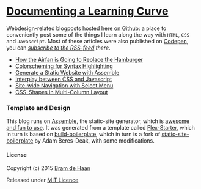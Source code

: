 # [Documenting a Learning Curve](http://atelierbram.github.io/blog/)

Webdesign-related blogposts [hosted here on Github](http://atelierbram.github.io/blog/): a place to conveniently post some of the things I learn along the way with `HTML`, `CSS` and `Javascript`. Most of these articles were also published on [Codepen](http://codepen.io/atelierbram/blog), you can  _[subscribe to the RSS-feed](http://codepen.io/atelierbram/blog/feed/) there_.

- [How the Airfan is Going to Replace the Hamburger](http://atelierbram.github.io/blog/airfan)
- [Colorscheming for Syntax Highlighting](http://atelierbram.github.io/blog/colorscheming)
- [Generate a Static Website with Assemble](http://atelierbram.github.io/blog/assembling)
- [Interplay between CSS and Javascript](http://atelierbram.github.io/blog/interplay-css-javascript)
- [Site-wide Navigation with Select Menu](http://atelierbram.github.io/blog/select-menu-hashchange) 
- [CSS-Shapes in Multi-Column Layout](http://atelierbram.github.io/blog/css-shapes-in-multi-column-layout)

### Template and Design
This blog runs on [Assemble](http://assemble.io), the static-site generator, which is [awesome and fun to use](http://atelierbram.github.io/blog/assembling).
It was generated from a template called [Flex-Starter](http://github.com/atelierbram/flex-starter), which in turn is based on [build-boilerplate](https://github.com/atelierbram/build-boilerplate), which in turn is a fork of [static-site-boilerplate](https://github.com/bdadam/static-site-boilerplate) by Adam Beres-Deak, with some modifications.

#### License

Copyright (c) 2015 [Bram de Haan](http://atelierbramdehaan.nl)

Released under [MIT Licence](http://atelierbram.mit-license.org)

